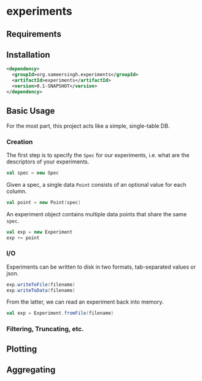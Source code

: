experiments
===========

## Requirements

## Installation

```xml
<dependency>
  <groupId>org.sameersingh.experiments</groupId>
  <artifactId>experiments</artifactId>
  <version>0.1-SNAPSHOT</version>
</dependency>
```

## Basic Usage

For the most part, this project acts like a simple, single-table DB.

### Creation

The first step is to specify the `Spec` for our experiments, i.e. what are the descriptors of your experiments.

```scala
val spec = new Spec
```
Given a spec, a single data `Point` consists of an optional value for each column.

```scala
val point = new Point(spec)
```

An experiment object contains multiple data points that share the same `spec`.

```scala
val exp = new Experiment
exp += point
```

### I/O

Experiments can be written to disk in two formats, tab-separated values or json.

```scala
exp.writeToFile(filename)
exp.writeToData(filename)
```

From the latter, we can read an experiment back into memory.

```scala
val exp = Experiment.fromFile(filename)
```

### Filtering, Truncating, etc.

## Plotting

## Aggregating

